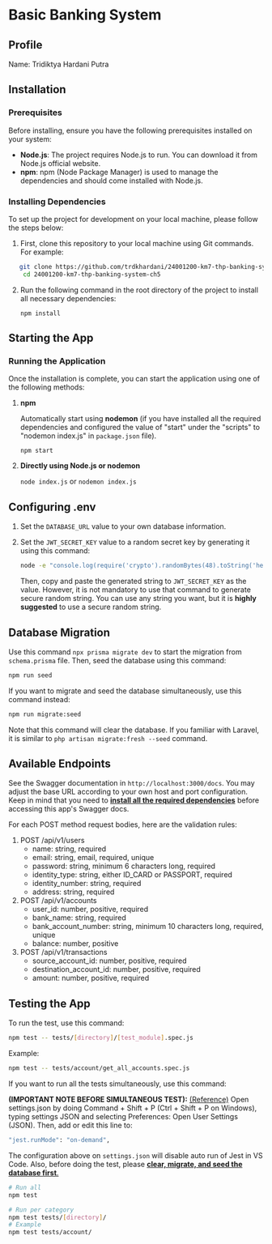 # Basic Banking System

## Profile
Name: Tridiktya Hardani Putra

## Installation
### Prerequisites
Before installing, ensure you have the following prerequisites installed on your system:
- **Node.js**: The project requires Node.js to run. You can download it from Node.js official website.
- **npm**: npm (Node Package Manager) is used to manage the dependencies and should come installed with Node.js.

### Installing Dependencies
To set up the project for development on your local machine, please follow the steps below:

1. First, clone this repository to your local machine using Git commands. For example:
```bash
   git clone https://github.com/trdkhardani/24001200-km7-thp-banking-system-ch5.git
    cd 24001200-km7-thp-banking-system-ch5
```
2. Run the following command in the root directory of the project to install all necessary dependencies:
   
   ```npm install```

## Starting the App
### Running the Application
Once the installation is complete, you can start the application using one of the following methods:
1. **npm**
   
   Automatically start using **nodemon** (if you have installed all the required dependencies and configured the value of "start" under the "scripts" to "nodemon index.js" in `package.json` file).
   
   ```npm start```

2. **Directly using Node.js or nodemon**
   
   ```node index.js``` or ```nodemon index.js```

## Configuring .env
1. Set the `DATABASE_URL` value to your own database information.
   
2. Set the `JWT_SECRET_KEY` value to a random secret key by generating it using this command:
   
   ```bash
   node -e "console.log(require('crypto').randomBytes(48).toString('hex'))"
   ```

   Then, copy and paste the generated string to `JWT_SECRET_KEY` as the value. However, it is not mandatory to use that command to generate secure random string. You can use any string you want, but it is **highly suggested** to use a secure random string.
   
## Database Migration
Use this command `npx prisma migrate dev` to start the migration from `schema.prisma` file. Then, seed the database using this command: 

```bash 
npm run seed
```

If you want to migrate and seed the database simultaneously, use this command instead:
```bash
npm run migrate:seed
```
Note that this command will clear the database. If you familiar with Laravel, it is similar to `php artisan migrate:fresh --seed` command.

## Available Endpoints
See the Swagger documentation in `http://localhost:3000/docs`. You may adjust the base URL according to your own host and port configuration. Keep in mind that you need to [**install all the required dependencies**](#installing-dependencies) before accessing this app's Swagger docs.

For each POST method request bodies, here are the validation rules:

1. POST /api/v1/users
   - name: string, required
   - email: string, email, required, unique
   - password: string, minimum 6 characters long, required
   - identity_type: string, either ID_CARD or PASSPORT, required
   - identity_number: string, required
   - address: string, required
2. POST /api/v1/accounts
   - user_id: number, positive, required
   - bank_name: string, required
   - bank_account_number: string, minimum 10 characters long, required, unique
   - balance: number, positive
3. POST /api/v1/transactions
   - source_account_id: number, positive, required
   - destination_account_id: number, positive, required
   - amount: number, positive, required

## Testing the App
To run the test, use this command:

```bash
npm test -- tests/[directory]/[test_module].spec.js
```

Example:

```bash
npm test -- tests/account/get_all_accounts.spec.js
```

If you want to run all the tests simultaneously, use this command:

**(IMPORTANT NOTE BEFORE SIMULTANEOUS TEST):**
[(Reference)](https://stackoverflow.com/questions/57132803/completely-disable-auto-run-of-jest-test-runner-in-visual-studio-code-editor)
Open settings.json by doing Command + Shift + P (Ctrl + Shift + P on Windows), typing settings JSON and selecting Preferences: Open User Settings (JSON). Then, add or edit this line to:

```bash
"jest.runMode": "on-demand",
```

The configuration above on `settings.json` will disable auto run of Jest in VS Code. Also, before doing the test, please [**clear, migrate, and seed the database first**.](#database-migration)

```bash
# Run all
npm test 

# Run per category
npm test tests/[directory]/
# Example
npm test tests/account/
```